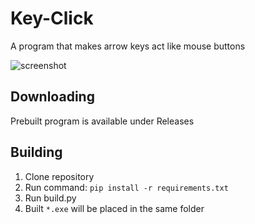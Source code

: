 # Key-Click
A program that makes arrow keys act like mouse buttons

![screenshot](https://user-images.githubusercontent.com/40371578/202002959-90bf250d-bca1-4320-aa43-4f8a0e21b273.png)

## Downloading
Prebuilt program is available under Releases

## Building
1. Clone repository
2. Run command: `pip install -r requirements.txt`
3. Run build.py
4. Built `*.exe` will be placed in the same folder
